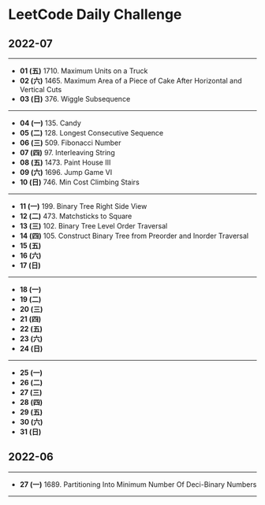 # LeetCode Daily Challenge

## 2022-07
---

- **01 (五)** 1710. Maximum Units on a Truck
- **02 (六)** 1465. Maximum Area of a Piece of Cake After Horizontal and Vertical Cuts
- **03 (日)** 376. Wiggle Subsequence

---

- **04 (一)** 135. Candy
- **05 (二)** 128. Longest Consecutive Sequence
- **06 (三)** 509. Fibonacci Number
- **07 (四)** 97. Interleaving String
- **08 (五)** 1473. Paint House III
- **09 (六)** 1696. Jump Game VI
- **10 (日)** 746. Min Cost Climbing Stairs

---

- **11 (一)** 199. Binary Tree Right Side View
- **12 (二)** 473. Matchsticks to Square
- **13 (三)** 102. Binary Tree Level Order Traversal
- **14 (四)** 105. Construct Binary Tree from Preorder and Inorder Traversal
- **15 (五)** 
- **16 (六)**
- **17 (日)**

---

- **18 (一)**
- **19 (二)**
- **20 (三)**
- **21 (四)** 
- **22 (五)** 
- **23 (六)**
- **24 (日)**

---

- **25 (一)**
- **26 (二)**
- **27 (三)**
- **28 (四)** 
- **29 (五)** 
- **30 (六)**
- **31 (日)**

## 2022-06
---

- **27 (一)** 1689. Partitioning Into Minimum Number Of Deci-Binary Numbers

---
